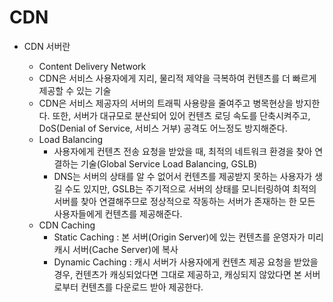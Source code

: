 # CDN

- CDN 서버란

  - Content Delivery Network
  - CDN은 서비스 사용자에게 지리, 물리적 제약을 극복하여 컨텐츠를 더 빠르게 제공할 수 있는 기술
  - CDN은 서비스 제공자의 서버의 트래픽 사용량을 줄여주고 병목현상을 방지한다. 또한, 서버가 대규모로 분산되어 있어 컨텐츠 로딩 속도를 단축시켜주고, DoS(Denial of Service, 서비스 거부) 공격도 어느정도 방지해준다.
  - Load Balancing
    - 사용자에게 컨텐츠 전송 요청을 받았을 때, 최적의 네트워크 환경을 찾아 연결하는 기술(Global Service Load Balancing, GSLB)
    - DNS는 서버의 상태를 알 수 없어서 컨텐츠를 제공받지 못하는 사용자가 생길 수도 있지만, GSLB는 주기적으로 서버의 상태를 모니터링하여 최적의 서버를 찾아 연결해주므로 정상적으로 작동하는 서버가 존재하는 한 모든 사용자들에게 컨텐츠를 제공해준다.
  - CDN Caching
    - Static Caching : 본 서버(Origin Server)에 있는 컨텐츠를 운영자가 미리 캐시 서버(Cache Server)에 복사
    - Dynamic Caching : 캐시 서버가 사용자에게 컨텐츠 제공 요청을 받았을 경우, 컨텐츠가 캐싱되었다면 그대로 제공하고, 캐싱되지 않았다면 본 서버로부터 컨텐츠를 다운로드 받아 제공한다.